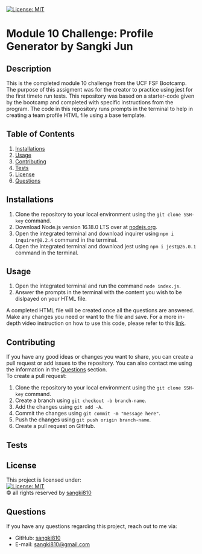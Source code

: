 [![License: MIT](https://img.shields.io/badge/License-MIT-yellow.svg)](https://opensource.org/licenses/MIT)
# Module 10 Challenge: Profile Generator by Sangki Jun

## Description
This is the completed module 10 challenge from the UCF FSF Bootcamp. The purpose of this assigment was for the creator to practice using jest for the first timeto run tests. This repository was based on a starter-code given by the bootcamp and completed with specific instructions from the program. The code in this repository runs prompts in the terminal to help in creating a team profile HTML file using a base template.

## Table of Contents
1. [Installations](#installations)
2. [Usage](#usage)
3. [Contributing](#contributing)
4. [Tests](#tests)
5. [License](#license)
6. [Questions](#questions)

## Installations
1. Clone the repository to your local environment using the `git clone SSH-key` command.
2. Download Node.js version 16.18.0 LTS over at [nodejs.org](https://nodejs.org/en/).
3. Open the integrated terminal and download inquirer using `npm i inquirer@8.2.4` command in the terminal.
4. Open the integrated terminal and download jest using `npm i jest@26.0.1` command in the terminal.

## Usage
1. Open the integrated terminal and run the command `node index.js`.
2. Answer the prompts in the terminal with the content you wish to be dislpayed on your HTML file. <br />

A completed HTML file will be created once all the questions are answered. Make any changes you need or want to the file and save. For a more in-depth video instruction on how to use this code, please refer to this [link]().

## Contributing
If you have any good ideas or changes you want to share, you can create a pull request or add issues to the repository. You can also contact me using the information in the [Questions](#questions) section.<br />
To create a pull request:
1. Clone the repository to your local environment using the `git clone SSH-key` command.
2. Create a branch using `git checkout -b branch-name`.
3. Add the changes using `git add -A`.
4. Commit the changes using `git commit -m "message here"`.
5. Push the changes using `git push origin branch-name`.
6. Create a pull request on GitHub.


## Tests


## License
This project is licensed under:<br />
[![License: MIT](https://img.shields.io/badge/License-MIT-yellow.svg)](https://opensource.org/licenses/MIT)<br />
&copy; all rights reserved by [sangki810](https://github.com/sangki810)

## Questions
If you have any questions regarding this project, reach out to me via:
* GitHub: [sangki810](https://github.com/sangki810)
* E-mail: [sangki810@gmail.com](mailto:sangki810@gmail.com)
